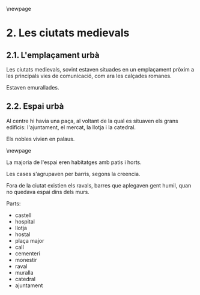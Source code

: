 \newpage

# 2. Les ciutats medievals #

## 2.1. L'emplaçament urbà ##

Les ciutats medievals, sovint estaven situades en un emplaçament pròxim a les principals vies de comunicació, com ara les calçades romanes.

Estaven emurallades.

## 2.2. Espai urbà ##

Al centre hi havia una paça, al voltant de la qual es situaven els grans edificis: l'ajuntament, el mercat, la llotja i la catedral.

Els nobles vivien en palaus.

\newpage

La majoria de l'espai eren habitatges amb patis i horts.

Les cases s'agrupaven per barris, segons la creencia.

Fora de la ciutat existien els ravals, barres que aplegaven gent humil, quan no quedava espai dins dels murs.

Parts:

- castell
- hospital
- llotja
- hostal
- plaça major
- call
- cementeri
- monestir
- raval
- muralla
- catedral
- ajuntament
